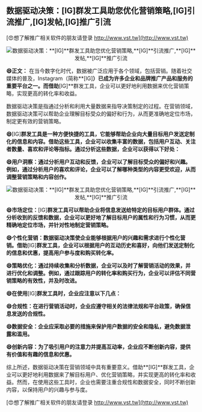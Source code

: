 ## **数据驱动决策：**[IG]**群发工具助您优化营销策略,**[IG]**引流推广,**[IG]**发帖,**[IG]**推广引流**

[😍想了解推广相关软件的朋友请登录 http://www.vst.tw](http://www.vst.tw)

 <center><img src="https://vst.tw/MP4/tuiguang/png/8.png" alt="数据驱动决策：**[IG]**群发工具助您优化营销策略,**[IG]**引流推广,**[IG]**发帖,**[IG]**推广引流"></center>

**😄正文：**
在当今数字化时代，数据被广泛应用于各个领域，包括营销。随着社交媒体的普及，Instagram（简称**[IG]**）已成为许多企业和品牌推广产品和服务的重要平台之一。而借助**[IG]**群发工具，企业可以更好地利用数据来优化营销策略，实现更高的转化率和收益。

数据驱动决策是指通过分析和利用大量数据来指导决策制定的过程。在营销领域，数据驱动决策可以帮助企业理解目标受众的偏好和行为，从而更准确地定位市场，制定更有效的营销策略。

**😄**[IG]**群发工具是一种方便快捷的工具，它能够帮助企业向大量目标用户发送定制化的信息和内容。借助这些工具，企业可以收集丰富的数据，包括用户互动、关注者数量、喜欢和评论等指标。通过分析这些数据，企业可以获得以下好处：**

**😄用户洞察：通过分析用户互动和反馈，企业可以了解目标受众的偏好和兴趣。例如，通过分析用户的喜欢和评论，企业可以了解哪种类型的内容更受欢迎，从而调整营销策略和内容创作。**

 <center><img src="https://vst.tw/MP4/tuiguang/png/1.png" alt="数据驱动决策：**[IG]**群发工具助您优化营销策略,**[IG]**引流推广,**[IG]**发帖,**[IG]**推广引流"></center>

**😄市场定位：**[IG]**群发工具可以帮助企业将信息发送给特定的目标用户群体。通过分析收到的反馈和数据，企业可以更好地了解目标用户的属性和行为习惯，从而更精确地定位市场，并针对性地制定营销策略。**

**😄个性化营销：数据驱动决策使企业能够根据用户的兴趣和需求进行个性化营销。借助**[IG]**群发工具，企业可以根据用户的互动历史和喜好，向他们发送定制化的信息和优惠，提高用户参与度和购买转化率。**

**😄策略优化：通过持续收集和分析数据，企业可以及时了解营销活动的效果，并进行优化和调整。例如，通过跟踪用户的转化率和购买行为，企业可以评估不同营销策略的有效性，并及时改进。**

**😄在使用**[IG]**群发工具时，企业应注意以下几点：**

**😄合规性：在进行营销活动时，企业应遵守相关的法律法规和平台政策，确保信息发送的合规性。**

**😄数据安全：企业应采取必要的措施来保护用户数据的安全和隐私，避免数据泄露和滥用。**

**😄创新内容：为了吸引用户的注意力并提高互动率，企业应不断创新内容，提供有价值和有趣的信息和优惠。**

综上所述，数据驱动决策在营销领域中具有重要意义。借助**[IG]**群发工具，企业可以更好地利用数据来了解目标用户、优化营销策略，并实现更高的转化率和收益。然而，在使用这些工具时，企业也需要注重合规性和数据安全，同时不断创新内容，以保持用户的兴趣与参与度。

[😍想了解推广相关软件的朋友请登录 http://www.vst.tw](http://www.vst.tw)



